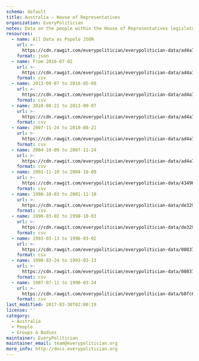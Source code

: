 ```yaml
---
schema: default
title: Australia — House of Representatives
organization: EveryPolitician
notes: Data on the people within the House of Representatives legislature of Australia.
resources:
  - name: All Data as Popolo JSON
    url: >-
      https://cdn.rawgit.com/everypolitician/everypolitician-data/ad4a7cfc87b79a054ed92a4b00e64cff08ede129/data/Australia/Representatives/ep-popolo-v1.0.json
    format: json
  - name: From 2016-07-02
    url: >-
      https://cdn.rawgit.com/everypolitician/everypolitician-data/ad4a7cfc87b79a054ed92a4b00e64cff08ede129/data/Australia/Representatives/term-45.csv
    format: csv
  - name: 2013-09-07 to 2016-05-09
    url: >-
      https://cdn.rawgit.com/everypolitician/everypolitician-data/ad4a7cfc87b79a054ed92a4b00e64cff08ede129/data/Australia/Representatives/term-44.csv
    format: csv
  - name: 2010-08-21 to 2013-09-07
    url: >-
      https://cdn.rawgit.com/everypolitician/everypolitician-data/ad4a7cfc87b79a054ed92a4b00e64cff08ede129/data/Australia/Representatives/term-43.csv
    format: csv
  - name: 2007-11-24 to 2010-08-21
    url: >-
      https://cdn.rawgit.com/everypolitician/everypolitician-data/ad4a7cfc87b79a054ed92a4b00e64cff08ede129/data/Australia/Representatives/term-42.csv
    format: csv
  - name: 2004-10-09 to 2007-11-24
    url: >-
      https://cdn.rawgit.com/everypolitician/everypolitician-data/ad4a7cfc87b79a054ed92a4b00e64cff08ede129/data/Australia/Representatives/term-41.csv
    format: csv
  - name: 2001-11-10 to 2004-10-09
    url: >-
      https://cdn.rawgit.com/everypolitician/everypolitician-data/434965b96d4fb5587519aa4af3397c602b855c7b/data/Australia/Representatives/term-40.csv
    format: csv
  - name: 1998-10-03 to 2001-11-10
    url: >-
      https://cdn.rawgit.com/everypolitician/everypolitician-data/de3292c52fa216bdc2bf23d6f7de38ca18c261fc/data/Australia/Representatives/term-39.csv
    format: csv
  - name: 1996-03-02 to 1998-10-03
    url: >-
      https://cdn.rawgit.com/everypolitician/everypolitician-data/de3292c52fa216bdc2bf23d6f7de38ca18c261fc/data/Australia/Representatives/term-38.csv
    format: csv
  - name: 1993-03-13 to 1996-03-02
    url: >-
      https://cdn.rawgit.com/everypolitician/everypolitician-data/008376fc7007641056805ff7849774a28741f1d4/data/Australia/Representatives/term-37.csv
    format: csv
  - name: 1990-03-24 to 1993-03-13
    url: >-
      https://cdn.rawgit.com/everypolitician/everypolitician-data/008376fc7007641056805ff7849774a28741f1d4/data/Australia/Representatives/term-36.csv
    format: csv
  - name: 1987-07-11 to 1990-03-24
    url: >-
      https://cdn.rawgit.com/everypolitician/everypolitician-data/b8fc6787d2f2f91ade979c784846d41209dca913/data/Australia/Representatives/term-35.csv
    format: csv
last_modified: 2017-03-30T02:00:19
license: ''
category:
  - Australia
  - People
  - Groups & Bodies
maintainer: EveryPolitician
maintainer_email: team@everypolitician.org
more_info: http://docs.everypolitician.org
---
```

